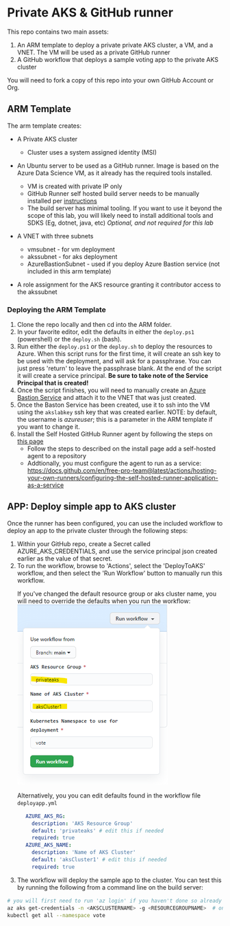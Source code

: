 # Private AKS & GitHub runner

This repo contains two main assets:  
1) An ARM template to deploy a private private AKS cluster, a VM, and a VNET.  The VM will be used as a private GitHub runner
2) A GitHub workflow that deploys a sample voting app to the private AKS cluster

You will need to fork a copy of this repo into your own GitHub Account or Org.

## ARM Template 
The arm template creates:
- A Private AKS cluster
  - Cluster uses a system assigned identity (MSI)
- An Ubuntu server to be used as a GitHub runner.  Image is based on the Azure Data Science VM, as it already has the required tools installed.
  - VM is created with private IP only
  - GitHub Runner self hosted build server needs to be manually installed per [instructions](https://docs.github.com/en/free-pro-team@latest/actions/hosting-your-own-runners/adding-self-hosted-runners)
  - The build server has minimal tooling.  If you want to use it beyond the scope of this lab, you will likely need to install additional tools and SDKS (Eg, dotnet, java, etc)  _Optional, and not required for this lab_

- A VNET with three subnets
  - vmsubnet - for vm deployment
  - akssubnet - for aks deployment
  - AzureBastionSubnet - used if you deploy Azure Bastion service (not included in this arm template)
- A role assignment for the AKS resource granting it contributor access to the akssubnet

### Deploying the ARM Template
1. Clone the repo locally and then cd into the ARM folder.
2. In your favorite editor, edit the defaults in either the `deploy.ps1` (powershell) or the `deploy.sh` (bash). 
3. Run either the `deploy.ps1` or the `deploy.sh` to deploy the resources to Azure.  When this script runs for the first time, it will create an ssh key to be used with the deployment, and will ask for a passphrase.  You can just press 'return' to leave the passphrase blank.  At the end of the script it will create a service principal.   **Be sure to take note of the Service Principal that is created!**
4. Once the script finishes, you will need to manually create an [Azure Bastion Service](https://docs.microsoft.com/en-us/azure/bastion/tutorial-create-host-portal) and attach it to the VNET that was just created.
5. Once the Baston Service has been created, use it to ssh into the VM using the `akslabkey` ssh key that was created earlier. NOTE:  by default, the username is _azureuser_; this is a parameter in the ARM template if you want to change it.
6. Install the Self Hosted GitHub Runner agent by following the steps on [this page](https://docs.github.com/en/free-pro-team@latest/actions/hosting-your-own-runners/adding-self-hosted-runners)
   - Follow the steps to described on the install page add a self-hosted agent to a repository
   - Addtionally, you must configure the agent to run as a service:  https://docs.github.com/en/free-pro-team@latest/actions/hosting-your-own-runners/configuring-the-self-hosted-runner-application-as-a-service
 

## APP:  Deploy simple app to AKS cluster
Once the runner has been configured, you can use the included workflow to deploy an app to the private cluster through the following steps:

1. Within your GitHub repo, create a Secret called AZURE_AKS_CREDENTIALS, and use the service principal json created earlier as the value of that secret.
2. To run the workflow, browse to 'Actions', select the 'DeployToAKS' workflow, and then select the 'Run Workflow' button to manually run this workflow.<p>
If you've changed the default resource group or aks cluster name, you will need to override the defaults when you run the workflow:
![workflowhighlight](media/workflow1.png)<p>
Alternatively, you you can edit defaults found in the workflow file `deployapp.yml`
```yaml
      AZURE_AKS_RG: 
        description: 'AKS Resource Group'
        default: 'privateaks' # edit this if needed
        required: true
      AZURE_AKS_NAME: 
        description: 'Name of AKS Cluster'
        default: 'aksCluster1' # edit this if needed
        required: true
```
3. The workflow will deploy the sample app to the cluster.  You can test this by running the following from a command line on the build server:
```bash
# you will first need to run 'az login' if you haven't done so already
az aks get-credentials -n <AKSCLUSTERNAME> -g <RESOURCEGROUPNAME>  # one time only
kubectl get all --namespace vote
```
